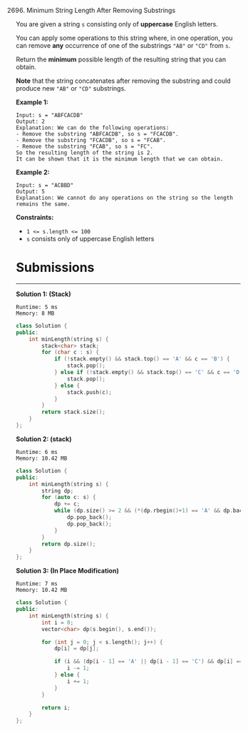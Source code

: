 2696. Minimum String Length After Removing Substrings


You are given a string `s` consisting only of **uppercase** English letters.

You can apply some operations to this string where, in one operation, you can remove **any** occurrence of one of the substrings `"AB"` or `"CD"` from `s`.

Return the **minimum** possible length of the resulting string that you can obtain.

**Note** that the string concatenates after removing the substring and could produce new `"AB"` or `"CD"` substrings.

 

**Example 1:**
```
Input: s = "ABFCACDB"
Output: 2
Explanation: We can do the following operations:
- Remove the substring "ABFCACDB", so s = "FCACDB".
- Remove the substring "FCACDB", so s = "FCAB".
- Remove the substring "FCAB", so s = "FC".
So the resulting length of the string is 2.
It can be shown that it is the minimum length that we can obtain.
```

**Example 2:**
```
Input: s = "ACBBD"
Output: 5
Explanation: We cannot do any operations on the string so the length remains the same.
```

**Constraints:**

* `1 <= s.length <= 100`
* `s` consists only of uppercase English letters

# Submissions
---
**Solution 1: (Stack)**
```
Runtime: 5 ms
Memory: 8 MB
```
```c++
class Solution {
public:
    int minLength(string s) {
        stack<char> stack;
        for (char c : s) {
            if (!stack.empty() && stack.top() == 'A' && c == 'B') {
                stack.pop();
            } else if (!stack.empty() && stack.top() == 'C' && c == 'D') {
                stack.pop();
            } else {
                stack.push(c);
            }
        }
        return stack.size();
    }
};
```

**Solution 2: (stack)**
```
Runtime: 6 ms
Memory: 10.42 MB
```
```c++
class Solution {
public:
    int minLength(string s) {
        string dp;
        for (auto c: s) {
            dp += c;
            while (dp.size() >= 2 && (*(dp.rbegin()+1) == 'A' && dp.back() == 'B' || *(dp.rbegin()+1) == 'C' && dp.back() == 'D')) {
                dp.pop_back();
                dp.pop_back();
            }
        }
        return dp.size();
    }
};
```

**Solution 3: (In Place Modification)**
```
Runtime: 7 ms
Memory: 10.42 MB
```
```c++
class Solution {
public:
    int minLength(string s) {
        int i = 0;
        vector<char> dp(s.begin(), s.end());

        for (int j = 0; j < s.length(); j++) {
            dp[i] = dp[j];

            if (i && (dp[i - 1] == 'A' || dp[i - 1] == 'C') && dp[i] == dp[i - 1] + 1) {
                i -= 1;
            } else {
                i += 1;
            }
        }

        return i;
    }
};
```
